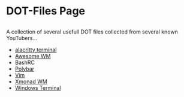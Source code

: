 # DOT-Files Page
##
  A collection of several usefull DOT files collected from several known YouTubers...
 - [alacritty terminal](https://github.com/alacritty/alacritty)
 - [Awesome WM](https://awesomewm.org/)
 - BashRC
 - [Polybar](https://polybar.github.io/)
 - [Vim](https://github.com/vim/vim)
 - [Xmonad WM](https://xmonad.org/)
 - [Windows Terminal](https://github.com/Microsoft/Terminal)

